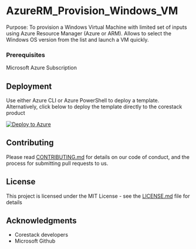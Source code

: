 
# AzureRM_Provision_Windows_VM

Purpose: To provision a Windows Virtual Machine with limited set of inputs using Azure Resource Manager (Azure or ARM). Allows to select the Windows OS version from the list and launch a VM quickly. 

### Prerequisites

Microsoft Azure Subscription

## Deployment

Use either Azure CLI or Azure PowerShell to deploy a template. Alternatively, click below to deploy the template directly to the corestack product 

[![Deploy to Azure](https://docs.corestack.io/wp-content/uploads/2019/09/deploy-to-corestack.svg)](http://qa.corestack.io/heatstack/templates?repositories=github&external_redirect=true&name=AzureRM_Provision_Windows_VM&url=https://raw.githubusercontent.com/corestacklabs/Templates/master/arm/AzureRM_Provision_Windows_VM/AzureRM_Provision_Windows_VM_content.json&engine=arm&type[0]=Cloud&classification[0]=Provisioning&services[0]=Azure&scope=tenant#/mytemplates)

## Contributing

Please read [CONTRIBUTING.md](https://gist.github.com/karthick-kk/30e4fd3f279492b4f040d5cd569d21d0) for details on our code of conduct, and the process for submitting pull requests to us.

## License

This project is licensed under the MIT License - see the [LICENSE.md](LICENSE.md) file for details

## Acknowledgments

* Corestack developers
* Microsoft Github

